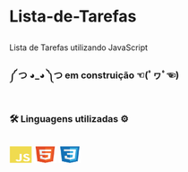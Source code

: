 # Lista-de-Tarefas

##

Lista de Tarefas utilizando JavaScript  
<h3> ༼ つ ◕_◕ ༽つ em construição ☜(ﾟヮﾟ☜)</h3>

#
<h3>🛠 Linguagens utilizadas ⚙</h3>
<div style="display: inline_block"><br>
  <img align="center" alt="Logo-Js" height="30" width="40" src="https://raw.githubusercontent.com/devicons/devicon/master/icons/javascript/javascript-plain.svg">
  <img align="center" alt="Logo-HTML" height="30" width="40" src="https://raw.githubusercontent.com/devicons/devicon/master/icons/html5/html5-original.svg">
  <img align="center" alt="Logo-CSS" height="30" width="40" src="https://raw.githubusercontent.com/devicons/devicon/master/icons/css3/css3-original.svg">
 </div>
